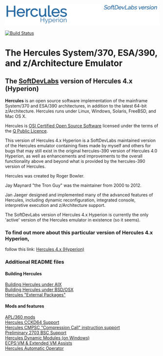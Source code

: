 ![test image](/readme/images/image_header_herculeshyperionSDL.png)  

[![Build Status](https://travis-ci.org/SDL-Hercules-390/hyperion.svg?branch=master)](https://travis-ci.org/SDL-Hercules-390/hyperion)

# The Hercules System/370, ESA/390, and z/Architecture Emulator

## The [SoftDevLabs](http://www.softdevlabs.com) version of Hercules 4.x (Hyperion)

**Hercules** is an open source software implementation of the mainframe
System/370 and ESA/390 architectures, in addition to the latest 64-bit
z/Architecture. Hercules runs under Linux, Windows,
Solaris, FreeBSD,
and Mac OS X.

Hercules is [OSI Certified Open Source Software](http://www.opensource.org/)
licensed under the terms of the [Q Public Licence](http://sdl-hercules-390.github.io/html/herclic.html).

This version of Hercules 4.x Hyperion is a SoftDevLabs maintained version
of the Hercules emulator containing fixes made by myself and others for
bugs that may still exist in the original hercules-390 version of Hercules
4.0 Hyperion, as well as enhancements and improvements to the overall
functionality above and beyond what is provided by the hercules-390 version
of Hercules.

Hercules was created by Roger Bowler.

Jay Maynard "the Tron Guy" was the maintainer from 2000 to 2012.

Jan Jaeger designed and implemented many of the advanced features of
Hercules, including dynamic reconfiguration, integrated console,
interpretive execution and z/Architecture support.

The SoftDevLabs version of Hercules 4.x Hyperion is currently the only
'active' version of the Hercules emulator in existence (so it seems).

### To find out more about this particular version of Hercules 4.x Hyperion,
follow this link: [Hercules 4.x (Hyperion)](http://sdl-hercules-390.github.io/html/)

### Additional README files

#### Building Hercules
[Building Hercules under AIX](readme/README.AIX.md)  
[Building Hercules under BSD/OSX](readme/README.BSD.md)  
[Hercules "External Packages"](readme/README.EXTPKG.md)  

#### Mods and features
[APL/360 mods](readme/README.APL360.md)  
[Hercules CCKD64 Support](readme/README.CCKD64.md)  
[Hercules CMPSC "Compression Call" instruction support](/readme/README.CMPSC.md)  
[Preliminary 2703 BSC Support](readme/README.COMMADPT.md)  
[Hercules Dynamic Modules (on Windows)](readme/README.DYNMOD.md)  
[ECPS:VM & Extended VM Assists](readme/README.ECPSVM.md)  
[Hercules Automatic Operator](readme/README.HAO.md)



